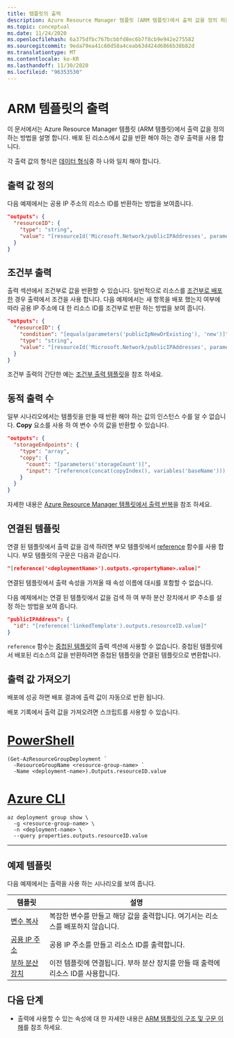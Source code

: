 ```yaml
---
title: 템플릿의 출력
description: Azure Resource Manager 템플릿 (ARM 템플릿)에서 출력 값을 정의 하는 방법을 설명 합니다.
ms.topic: conceptual
ms.date: 11/24/2020
ms.openlocfilehash: 6a375dfbc767bcbbfd8ec6b7f8cb9e942e275582
ms.sourcegitcommit: 9eda79ea41c60d58a4ceab63d424d6866b38b82d
ms.translationtype: MT
ms.contentlocale: ko-KR
ms.lasthandoff: 11/30/2020
ms.locfileid: "96353530"
---
```

# <a name="outputs-in-arm-templates"></a>ARM 템플릿의 출력

이 문서에서는 Azure Resource Manager 템플릿 (ARM 템플릿)에서 출력 값을 정의 하는 방법을 설명 합니다. 배포 된 리소스에서 값을 반환 해야 하는 경우 출력을 사용 합니다.

각 출력 값의 형식은 [데이터 형식](template-syntax.md#data-types)중 하 나와 일치 해야 합니다.

## <a name="define-output-values"></a>출력 값 정의

다음 예제에서는 공용 IP 주소의 리소스 ID를 반환하는 방법을 보여줍니다.

```json
"outputs": {
  "resourceID": {
    "type": "string",
    "value": "[resourceId('Microsoft.Network/publicIPAddresses', parameters('publicIPAddresses_name'))]"
  }
}
```

## <a name="conditional-output"></a>조건부 출력

출력 섹션에서 조건부로 값을 반환할 수 있습니다. 일반적으로 리소스를 [조건부로 배포한](conditional-resource-deployment.md) 경우 출력에서 조건을 사용 합니다. 다음 예제에서는 새 항목을 배포 했는지 여부에 따라 공용 IP 주소에 대 한 리소스 ID를 조건부로 반환 하는 방법을 보여 줍니다.

```json
"outputs": {
  "resourceID": {
    "condition": "[equals(parameters('publicIpNewOrExisting'), 'new')]",
    "type": "string",
    "value": "[resourceId('Microsoft.Network/publicIPAddresses', parameters('publicIPAddresses_name'))]"
  }
}
```

조건부 출력의 간단한 예는 [조건부 출력 템플릿](https://github.com/bmoore-msft/AzureRM-Samples/blob/master/conditional-output/azuredeploy.json)을 참조 하세요.

## <a name="dynamic-number-of-outputs"></a>동적 출력 수

일부 시나리오에서는 템플릿을 만들 때 반환 해야 하는 값의 인스턴스 수를 알 수 없습니다. **Copy** 요소를 사용 하 여 변수 수의 값을 반환할 수 있습니다.

```json
"outputs": {
  "storageEndpoints": {
    "type": "array",
    "copy": {
      "count": "[parameters('storageCount')]",
      "input": "[reference(concat(copyIndex(), variables('baseName'))).primaryEndpoints.blob]"
    }
  }
}
```

자세한 내용은 [Azure Resource Manager 템플릿에서 출력 반복](copy-outputs.md)을 참조 하세요.

## <a name="linked-templates"></a>연결된 템플릿

연결 된 템플릿에서 출력 값을 검색 하려면 부모 템플릿에서 [reference](template-functions-resource.md#reference) 함수를 사용 합니다. 부모 템플릿의 구문은 다음과 같습니다.

```json
"[reference('<deploymentName>').outputs.<propertyName>.value]"
```

연결된 템플릿에서 출력 속성을 가져올 때 속성 이름에 대시를 포함할 수 없습니다.

다음 예제에서는 연결 된 템플릿에서 값을 검색 하 여 부하 분산 장치에서 IP 주소를 설정 하는 방법을 보여 줍니다.

```json
"publicIPAddress": {
  "id": "[reference('linkedTemplate').outputs.resourceID.value]"
}
```

`reference` 함수는 [중첩된 템플릿](linked-templates.md#nested-template)의 출력 섹션에 사용할 수 없습니다. 중첩된 템플릿에서 배포된 리소스의 값을 반환하려면 중첩된 템플릿을 연결된 템플릿으로 변환합니다.

## <a name="get-output-values"></a>출력 값 가져오기

배포에 성공 하면 배포 결과에 출력 값이 자동으로 반환 됩니다.

배포 기록에서 출력 값을 가져오려면 스크립트를 사용할 수 있습니다.

# <a name="powershell"></a>[PowerShell](#tab/azure-powershell)

```azurepowershell-interactive
(Get-AzResourceGroupDeployment `
  -ResourceGroupName <resource-group-name> `
  -Name <deployment-name>).Outputs.resourceID.value
```

# <a name="azure-cli"></a>[Azure CLI](#tab/azure-cli)

```azurecli-interactive
az deployment group show \
  -g <resource-group-name> \
  -n <deployment-name> \
  --query properties.outputs.resourceID.value
```

---

## <a name="example-templates"></a>예제 템플릿

다음 예제에서는 출력을 사용 하는 시나리오를 보여 줍니다.

|템플릿  |설명  |
|---------|---------|
|[변수 복사](https://github.com/Azure/azure-docs-json-samples/blob/master/azure-resource-manager/multipleinstance/copyvariables.json) | 복잡한 변수를 만들고 해당 값을 출력합니다. 여기서는 리소스를 배포하지 않습니다. |
|[공용 IP 주소](https://github.com/Azure/azure-docs-json-samples/blob/master/azure-resource-manager/linkedtemplates/public-ip.json) | 공용 IP 주소를 만들고 리소스 ID를 출력합니다. |
|[부하 분산 장치](https://github.com/Azure/azure-docs-json-samples/blob/master/azure-resource-manager/linkedtemplates/public-ip-parentloadbalancer.json) | 이전 템플릿에 연결됩니다. 부하 분산 장치를 만들 때 출력에 리소스 ID를 사용합니다. |

## <a name="next-steps"></a>다음 단계

* 출력에 사용할 수 있는 속성에 대 한 자세한 내용은 [ARM 템플릿의 구조 및 구문 이해](template-syntax.md)를 참조 하세요.
